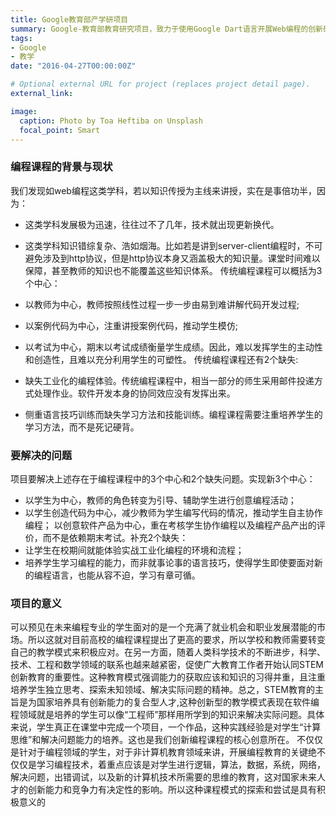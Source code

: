 ```yaml
---
title: Google教育部产学研项目
summary: Google-教育部教育研究项目，致力于使用Google Dart语言开展Web编程的创新研究.
tags:
- Google
- 教学
date: "2016-04-27T00:00:00Z"

# Optional external URL for project (replaces project detail page).
external_link: 

image:
  caption: Photo by Toa Heftiba on Unsplash
  focal_point: Smart
---
```

### 编程课程的背景与现状
我们发现如web编程这类学科，若以知识传授为主线来讲授，实在是事倍功半，因为：
- 这类学科发展极为迅速，往往过不了几年，技术就出现更新换代。
  
- 这类学科知识错综复杂、浩如烟海。比如若是讲到server-client编程时，不可避免涉及到http协议，但是http协议本身又涵盖极大的知识量。课堂时间难以保障，甚至教师的知识也不能覆盖这些知识体系。 
传统编程课程可以概括为3个中心： 
- 以教师为中心，教师按照线性过程一步一步由易到难讲解代码开发过程; 

- 以案例代码为中心，注重讲授案例代码，推动学生模仿; 

- 以考试为中心，期末以考试成绩衡量学生成绩。因此，难以发挥学生的主动性和创造性，且难以充分利用学生的可塑性。 
传统编程课程还有2个缺失:
- 缺失工业化的编程体验。传统编程课程中，相当一部分的师生采用邮件投递方式处理作业。软件开发本身的协同效应没有发挥出来。
- 侧重语言技巧训练而缺失学习方法和技能训练。编程课程需要注重培养学生的学习方法，而不是死记硬背。
### 要解决的问题
项目要解决上述存在于编程课程中的3个中心和2个缺失问题。实现新3个中心：
- 以学生为中心，教师的角色转变为引导、辅助学生进行创意编程活动；
- 以学生创造代码为中心，减少教师为学生编写代码的情况，推动学生自主协作编程；
以创意软件产品为中心，重在考核学生协作编程以及编程产品产出的评价，而不是依赖期末考试。补充2个缺失：
- 让学生在校期间就能体验实战工业化编程的环境和流程；
- 培养学生学习编程的能力，而非就事论事的语言技巧，使得学生即使要面对新的编程语言，也能从容不迫，学习有章可循。
### 项目的意义
可以预见在未来编程专业的学生面对的是一个充满了就业机会和职业发展潜能的市场。所以这就对目前高校的编程课程提出了更高的要求，所以学校和教师需要转变自己的教学模式来积极应对。在另一方面，随着人类科学技术的不断进步，科学、技术、工程和数学领域的联系也越来越紧密，促使广大教育工作者开始认同STEM创新教育的重要性。这种教育模式强调能力的获取应该和知识的习得并重，且注重培养学生独立思考、探索未知领域、解决实际问题的精神。总之，STEM教育的主旨是为国家培养具有创新能力的复合型人才,这种创新型的教学模式表现在软件编程领域就是培养的学生可以像“工程师”那样用所学到的知识来解决实际问题。具体来说，学生真正在课堂中完成一个项目，一个作品，这种实践经验是对学生“计算思维”和解决问题能力的培养。这也是我们创新编程课程的核心创意所在。
不仅仅是针对于编程领域的学生，对于非计算机教育领域来讲，开展编程教育的关键绝不仅仅是学习编程技术，着重点应该是对学生进行逻辑，算法，数据，系统，网络，解决问题，出错调试，以及新的计算机技术所需要的思维的教育，这对国家未来人才的创新能力和竞争力有决定性的影响。所以这种课程模式的探索和尝试是具有积极意义的